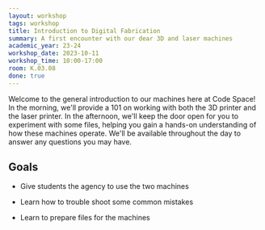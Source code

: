 ```yaml
---
layout: workshop
tags: workshop
title: Introduction to Digital Fabrication
summary: A first encounter with our dear 3D and laser machines
academic_year: 23-24
workshop_date: 2023-10-11
workshop_time: 10:00-17:00
room: K.03.08
done: true
---
```


Welcome to the general introduction to our machines here at Code Space! In the morning, we'll provide a 101 on working with both the 3D printer and the laser printer. In the afternoon, we'll keep the door open for you to experiment with some files, helping you gain a hands-on understanding of how these machines operate. We'll be available throughout the day to answer any questions you may have.

## Goals

- Give students the agency to use the two machines

- Learn how to trouble shoot some common mistakes

- Learn to prepare files for the machines
